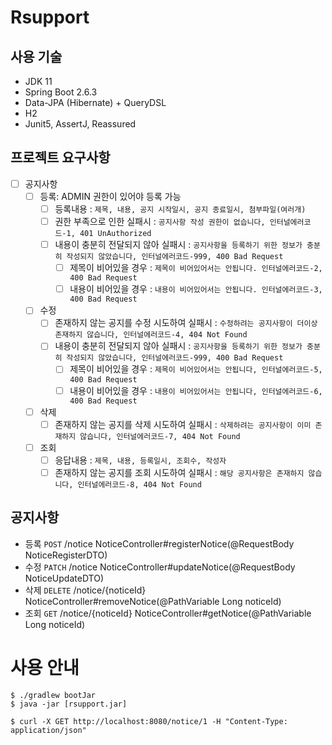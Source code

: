 # Rsupport

## 사용 기술

- JDK 11
- Spring Boot 2.6.3
- Data-JPA (Hibernate) + QueryDSL
- H2 
- Junit5, AssertJ, Reassured

## 프로젝트 요구사항

- [ ] 공지사항
    - [ ] 등록: ADMIN 권한이 있어야 등록 가능
        - [ ] 등록내용 : `제목, 내용, 공지 시작일시, 공지 종료일시, 첨부파일(여러개)`
        - [ ] 권한 부족으로 인한 실패시 : `공지사항 작성 권한이 없습니다, 인터널에러코드-1, 401 UnAuthorized`
        - [ ] 내용이 충분히 전달되지 않아 실패시 : `공지사항을 등록하기 위한 정보가 충분히 작성되지 않았습니다, 인터널에러코드-999, 400 Bad Request`
          - [ ] 제목이 비어있을 경우 : `제목이 비어있어서는 안됩니다. 인터널에러코드-2, 400 Bad Request`
          - [ ] 내용이 비어있을 경우 : `내용이 비어있어서는 안됩니다. 인터널에러코드-3, 400 Bad Request`
    - [ ] 수정
        - [ ] 존재하지 않는 공지를 수정 시도하여 실패시 : `수정하려는 공지사항이 더이상 존재하지 않습니다, 인터널에러코드-4, 404 Not Found`
        - [ ] 내용이 충분히 전달되지 않아 실패시 : `공지사항을 등록하기 위한 정보가 충분히 작성되지 않았습니다, 인터널에러코드-999, 400 Bad Request`
          - [ ] 제목이 비어있을 경우 : `제목이 비어있어서는 안됩니다, 인터널에러코드-5, 400 Bad Request`
          - [ ] 내용이 비어있을 경우 : `내용이 비어있어서는 안됩니다, 인터널에러코드-6, 400 Bad Request`
    - [ ] 삭제
        - [ ]  존재하지 않는 공지를 삭제 시도하여 실패시 : `삭제하려는 공지사항이 이미 존재하지 않습니다, 인터널에러코드-7, 404 Not Found`
    - [ ] 조회
        - [ ] 응답내용 : `제목, 내용, 등록일시, 조회수, 작성자` 
        - [ ] 존재하지 않는 공지를 조회 시도하여 실패시 : `해당 공지사항은 존재하지 않습니다, 인터널에러코드-8, 404 Not Found`

## 공지사항

- 등록 `POST` /notice NoticeController#registerNotice(@RequestBody NoticeRegisterDTO)
- 수정 `PATCH` /notice NoticeController#updateNotice(@RequestBody NoticeUpdateDTO)
- 삭제 `DELETE` /notice/{noticeId} NoticeController#removeNotice(@PathVariable Long noticeId)
- 조회 `GET` /notice/{noticeId} NoticeController#getNotice(@PathVariable Long noticeId)

# 사용 안내
```shell
$ ./gradlew bootJar
$ java -jar [rsupport.jar]
```
```shell
$ curl -X GET http://localhost:8080/notice/1 -H "Content-Type: application/json"
```